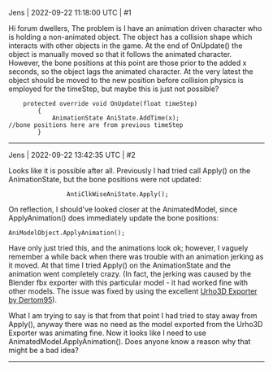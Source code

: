 Jens | 2022-09-22 11:18:00 UTC | #1

Hi forum dwellers, 
The problem is I have an animation driven character who is holding a non-animated object. The object has a collision shape which interacts with other objects in the game. At the end of OnUpdate() the object is manually moved so that it follows the animated character. However, the bone positions at this point are those prior to the added x seconds, so the object lags the animated character. At the very latest the object should be moved to the new position before collision physics is employed for the timeStep, but maybe this is just not possible?
    
```
    protected override void OnUpdate(float timeStep)
        {
            AnimationState AniState.AddTime(x);
//bone positions here are from previous timeStep
        }
```

-------------------------

Jens | 2022-09-22 13:42:35 UTC | #2

Looks like it is possible after all. Previously I had tried call Apply() on the AnimationState, but the bone positions were not updated:
```
                AntiClkWiseAniState.Apply();

```
On reflection, I should've looked closer at the AnimatedModel, since ApplyAnimation() does immediately update the bone positions:
```
AniModelObject.ApplyAnimation();
```
Have only just tried this, and the animations look ok; however, I vaguely remember a while back when there was trouble with an animation jerking as it moved. At that time I tried Apply() on the AnimationState and the animation went completely crazy. (In fact, the jerking was caused by the Blender fbx exporter with this particular model - it had worked fine with other models. The issue was fixed by using the excellent [Urho3D Exporter by Dertom95](https://github.com/dertom95/Urho3D-Blender)). 

What I am trying to say is that from that point I had tried to stay away from Apply(), anyway there was no need as the model exported from the Urho3D Exporter was animating fine. Now it looks like I need to use AnimatedModel.ApplyAnimation(). Does anyone know a reason why that might be a bad idea?

-------------------------

